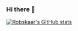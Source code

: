 ### Hi there 👋
[![Robskaar's GitHub stats](https://github-readme-stats.vercel.app/api?username=Robskaar)](https://github.com/Robskaar/github-readme-stats&count_private=true&show_icons=true)

<!--
**robskaar/robskaar** is a ✨ _special_ ✨ repository because its `README.md` (this file) appears on your GitHub profile.

Here are some ideas to get you started:

- 🔭 I’m currently working on ...
- 🌱 I’m currently learning ...
- 👯 I’m looking to collaborate on ...
- 🤔 I’m looking for help with ...
- 💬 Ask me about ...
- 📫 How to reach me: ...
- 😄 Pronouns: ...
- ⚡ Fun fact: ...
-->
